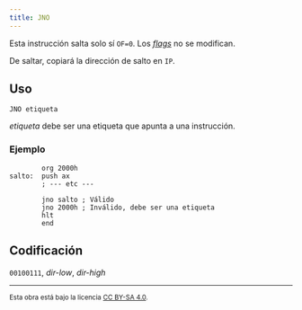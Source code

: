 ```yaml
---
title: JNO
---
```


Esta instrucción salta solo sí `OF=0`. Los [_flags_](/docs/cpu/#flags) no se modifican.

De saltar, copiará la dirección de salto en `IP`.

## Uso

```vonsim
JNO etiqueta
```

_etiqueta_ debe ser una etiqueta que apunta a una instrucción.

### Ejemplo

```vonsim
        org 2000h
salto:  push ax
        ; --- etc ---

        jno salto ; Válido
        jno 2000h ; Inválido, debe ser una etiqueta
        hlt
        end
```

## Codificación

`00100111`, _dir-low_, _dir-high_

---

<small>Esta obra está bajo la licencia <a target="_blank" rel="license noopener noreferrer" href="http://creativecommons.org/licenses/by-sa/4.0/">CC BY-SA 4.0</a>.</small>

